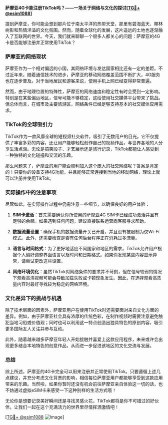 **萨摩亚4G卡能注册TikTok吗？——一场关于网络与文化的探讨[[TG💪+ @esim1088](https://t.me/s/esim1088)]**

提到萨摩亚，你可能会想到那片位于南太平洋的热带天堂，那里有碧海蓝天、椰林树影和热情洋溢的文化氛围。然而，随着全球化的发展，这片遥远的土地也逐渐融入了互联网的世界。今天，我们就来聊聊一个很多人都关心的问题：萨摩亚的4G卡是否能够注册并正常使用TikTok？

### 萨摩亚的网络现状

萨摩亚作为一个相对偏远的小国，其网络环境与发达国家相比还有一定的差距。不过近年来，随着通信技术的进步，萨摩亚的移动网络覆盖范围不断扩大，4G服务也在逐步普及。对于当地居民和游客来说，使用手机上网已经变得非常普遍。

然而，由于地理位置的特殊性，萨摩亚的网络速度和稳定性有时会受到一定影响。特别是在某些偏远地区，信号可能不够稳定，这给使用社交媒体平台带来了挑战。但总体而言，在城市及主要旅游区，网络条件已经足够支持基本的社交媒体应用需求。

### TikTok的全球吸引力

TikTok作为一款风靡全球的短视频社交软件，吸引了无数用户的目光。它不仅提供了丰富多彩的内容，还让用户能够轻松创作自己的视频作品，与世界各地的人分享生活点滴。无论是搞笑段子、才艺展示还是旅行记录，TikTok都能让人感受到一种独特的文化碰撞和交流的乐趣。

那么问题来了，萨摩亚的用户能否顺利加入这个庞大的社交网络呢？答案是肯定的！只要你的设备支持4G功能，并且能够正常连接到当地的移动网络，理论上就可以注册并使用TikTok。

### 实际操作中的注意事项

尽管如此，在实际操作过程中仍需注意一些细节，以确保良好的用户体验：

1. **SIM卡激活**：首先需要确认你所使用的萨摩亚4G SIM卡已经成功激活并且有足够的余额。如果遇到任何问题，建议直接联系运营商客服寻求帮助。
   
2. **数据流量设置**：确保手机的数据流量开关已开启，并且没有被限制为仅Wi-Fi模式。此外，还需要检查是否有任何后台程序正在消耗过多流量。

3. **语言与时间格式**：为了更好地适应不同国家和地区的需求，TikTok允许用户根据个人偏好调整界面语言以及时间和日期格式。如果你发现某些内容显示异常，请尝试更改这些设置。

4. **网络环境优化**：虽然TikTok对网络条件的要求并不苛刻，但在信号较弱的情况下观看高清视频可能会导致加载失败或卡顿现象发生。因此，在选择观看高质量内容时最好寻找较为稳定的网络环境。

### 文化差异下的挑战与机遇

除了技术层面的因素外，萨摩亚用户在使用TikTok时还需要面对来自文化方面的差异。例如，由于萨摩亚社会具有浓厚的传统色彩，在制作视频时需要注意避免触犯当地习俗或价值观；同时也可以利用这一特点创造出独具特色的原创内容，吸引更多国际友人关注并参与互动。

此外，随着越来越多萨摩亚年轻人开始接触并喜爱上这款应用程序，未来或许会出现更多结合本地特色的创意作品，从而进一步促进该地区的文化交流与发展。

### 总结

综上所述，萨摩亚的4G卡完全可以用来注册并正常使用TikTok。只要遵循上述几点建议，并充分考虑文化背景的影响，相信每位萨摩亚用户都能够享受到这款应用带来的乐趣。当然啦，如果你暂时还没有机会前往萨摩亚亲自体验这一切的话，也不妨通过虚拟eSIM卡来感受一下这种别样的生活方式哦！

无论你是想要记录美好瞬间还是寻找灵感火花，TikTok都将是你不可错过的好伙伴。让我们一起在这个充满活力的世界里尽情挥洒激情吧！

[[TG💪+ @esim1088](https://t.me/s/esim1088) ![Image](https://i.postimg.cc/4NQfJmqS/Snipaste-2025-05-13-00-14-12.png)]